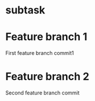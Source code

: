 # subtask
# Feature branch 1
First feature branch commit1
# Feature branch 2
Second feature branch commit